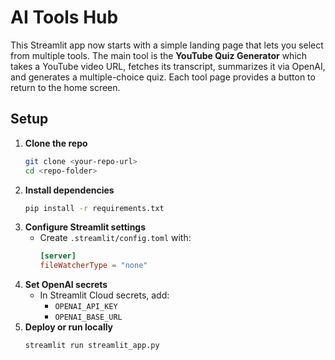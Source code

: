 # AI Tools Hub


This Streamlit app now starts with a simple landing page that lets you select from multiple tools. The main tool is the **YouTube Quiz Generator** which takes a YouTube video URL, fetches its transcript, summarizes it via OpenAI, and generates a multiple-choice quiz. Each tool page provides a button to return to the home screen.





## Setup

1. **Clone the repo**
   ```bash
   git clone <your-repo-url>
   cd <repo-folder>
   ```
2. **Install dependencies**
   ```bash
   pip install -r requirements.txt
   ```
3. **Configure Streamlit settings**
   - Create `.streamlit/config.toml` with:
     ```toml
     [server]
     fileWatcherType = "none"
     ```
4. **Set OpenAI secrets**
   - In Streamlit Cloud secrets, add:
     - `OPENAI_API_KEY`
     - `OPENAI_BASE_URL`
5. **Deploy or run locally**
   ```bash
   streamlit run streamlit_app.py
   ```
